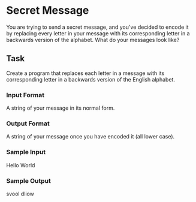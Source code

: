 <h1>Secret Message</h1>
You are trying to send a secret message, and you've decided to encode it by replacing every letter in your message with its corresponding letter in a backwards version of the alphabet.
What do your messages look like?

<h2>Task</h2>
Create a program that replaces each letter in a message with its corresponding letter in a backwards version of the English alphabet.
<h3>Input Format</h3>
A string of your message in its normal form.
<h3>Output Format</h3>
A string of your message once you have encoded it (all lower case).
<h3>Sample Input</h3>
Hello World
<h3>Sample Output</h3>
svool dliow
